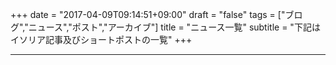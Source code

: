 +++
date = "2017-04-09T09:14:51+09:00"
draft = "false"
tags = ["ブログ","ニュース","ポスト","アーカイブ"]
title = "ニュース一覧"
subtitle = "下記はイソリア記事及びショートポストの一覧"
+++

 

* * * 
